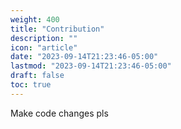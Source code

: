 ```yaml
---
weight: 400
title: "Contribution"
description: ""
icon: "article"
date: "2023-09-14T21:23:46-05:00"
lastmod: "2023-09-14T21:23:46-05:00"
draft: false
toc: true
---
```


Make code changes pls